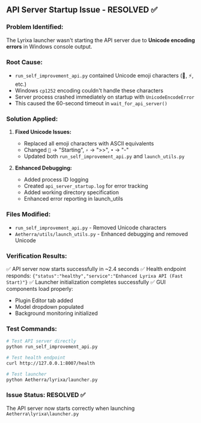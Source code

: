 ## API Server Startup Issue - RESOLVED ✅

### Problem Identified:
The Lyrixa launcher wasn't starting the API server due to **Unicode encoding errors** in Windows console output.

### Root Cause:
- `run_self_improvement_api.py` contained Unicode emoji characters (🚀, ⚡, etc.)
- Windows `cp1252` encoding couldn't handle these characters
- Server process crashed immediately on startup with `UnicodeEncodeError`
- This caused the 60-second timeout in `wait_for_api_server()`

### Solution Applied:
1. **Fixed Unicode Issues:**
   - Replaced all emoji characters with ASCII equivalents
   - Changed `🚀` → "Starting", `⚡` → ">>", `•` → "-"
   - Updated both `run_self_improvement_api.py` and `launch_utils.py`

2. **Enhanced Debugging:**
   - Added process ID logging
   - Created `api_server_startup.log` for error tracking
   - Added working directory specification
   - Enhanced error reporting in launch_utils

### Files Modified:
- `run_self_improvement_api.py` - Removed Unicode characters
- `Aetherra/utils/launch_utils.py` - Enhanced debugging and removed Unicode

### Verification Results:
✅ API server now starts successfully in ~2.4 seconds
✅ Health endpoint responds: `{"status":"healthy","service":"Enhanced Lyrixa API (Fast Start)"}`
✅ Launcher initialization completes successfully
✅ GUI components load properly:
   - Plugin Editor tab added
   - Model dropdown populated
   - Background monitoring initialized

### Test Commands:
```bash
# Test API server directly
python run_self_improvement_api.py

# Test health endpoint
curl http://127.0.0.1:8007/health

# Test launcher
python Aetherra/lyrixa/launcher.py
```

### Issue Status: RESOLVED ✅
The API server now starts correctly when launching `Aetherra\lyrixa\launcher.py`

